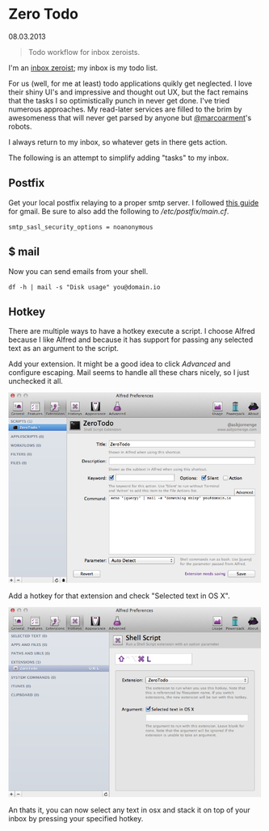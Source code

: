 # Zero Todo
<div class="date">08.03.2013</div>

> Todo workflow for inbox zeroists.

I'm an [inbox zeroist](http://inboxzero.com/); my inbox is my todo list.

For us (well, for me at least) todo applications quikly get neglected. I love their shiny UI's and impressive and thought out UX, but the fact remains that the tasks I so optimistically punch in never get done. I've tried numerous approaches. My read-later services are filled to the brim by awesomeness that will never get parsed by anyone but [@marcoarment](https://twitter.com/marcoarment)'s robots.

I always return to my inbox, so whatever gets in there gets action.

The following is an attempt to simplify adding "tasks" to my inbox.

## Postfix

Get your local postfix relaying to a proper smtp server. I followed [this guide](http://www.garron.me/mac/postfix-relay-gmail-mac-os-x-local-smtp.html) for gmail. Be sure to also add the following to */etc/postfix/main.cf*.

	smtp_sasl_security_options = noanonymous

## $ mail

Now you can send emails from your shell.

	df -h | mail -s "Disk usage" you@domain.io

## Hotkey

There are multiple ways to have a hotkey execute a script. I choose Alfred because I like Alfred and because it has support for passing any selected text as an argument to the script.

Add your extension. It might be a good idea to click *Advanced* and configure escaping. Mail seems to handle all these chars nicely, so I just unchecked it all.

<img width="500px" src="../img/wwc/zero_todo/screenshot1.png"/>

Add a hotkey for that extension and check "Selected text in OS X".

<img width="500px" src="../img/wwc/zero_todo/screenshot2.png"/>

An thats it, you can now select any text in osx and stack it on top of your inbox by pressing your specified hotkey.